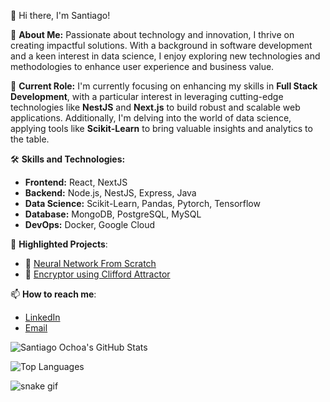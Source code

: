 👋 Hi there, I'm Santiago!

🌟 **About Me:** Passionate about technology and innovation, I thrive on creating impactful solutions. With a background in software development and a keen interest in data science, I enjoy exploring new technologies and methodologies to enhance user experience and business value.

🚀 **Current Role:** I'm currently focusing on enhancing my skills in **Full Stack Development**, with a particular interest in leveraging cutting-edge technologies like **NestJS** and **Next.js** to build robust and scalable web applications. Additionally, I'm delving into the world of data science, applying tools like **Scikit-Learn** to bring valuable insights and analytics to the table.

🛠️ **Skills and Technologies:**
- **Frontend:** React, NextJS
- **Backend:** Node.js, NestJS, Express, Java
- **Data Science:** Scikit-Learn, Pandas, Pytorch, Tensorflow
- **Database:** MongoDB, PostgreSQL, MySQL
- **DevOps:** Docker, Google Cloud

🌱 **Highlighted Projects**:
- 🧠 [Neural Network From Scratch](https://github.com/sochoav1/Neural-Network-From-Scratch)
- 🔐 [Encryptor using Clifford Attractor](https://github.com/sochoav1/CliffordAttractor)

📫 **How to reach me**:
- [LinkedIn](https://www.linkedin.com/in/sochoav/)
- [Email](mailto:sochoav8a@gmail.com)

![Santiago Ochoa's GitHub Stats](https://github-readme-stats.vercel.app/api?username=sochoav1&show_icons=true&count_private=true&theme=light)

![Top Languages](https://github-readme-stats.vercel.app/api/top-langs/?username=sochoav1&theme=light&layout=compact)

![snake gif](https://github.com/sochoav1/sochoav1/blob/output/github-contribution-grid-snake.gif)
